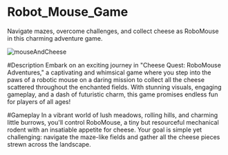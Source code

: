 # Robot_Mouse_Game
Navigate mazes, overcome challenges, and collect cheese as RoboMouse in this charming adventure game.

![mouseAndCheese](https://github.com/Nombuso16/Robot_Mouse_Game/assets/101812346/cd510540-29d0-4fb6-b956-d4439f647f2f)

#Description
Embark on an exciting journey in "Cheese Quest: RoboMouse Adventures," a captivating and whimsical game where you step into the paws of a robotic mouse on a daring mission to collect all the cheese scattered throughout the enchanted fields. With stunning visuals, engaging gameplay, and a dash of futuristic charm, this game promises endless fun for players of all ages!

#Gameplay
In a vibrant world of lush meadows, rolling hills, and charming little burrows, you'll control RoboMouse, a tiny but resourceful mechanical rodent with an insatiable appetite for cheese. Your goal is simple yet challenging: navigate the maze-like fields and gather all the cheese pieces strewn across the landscape. 



